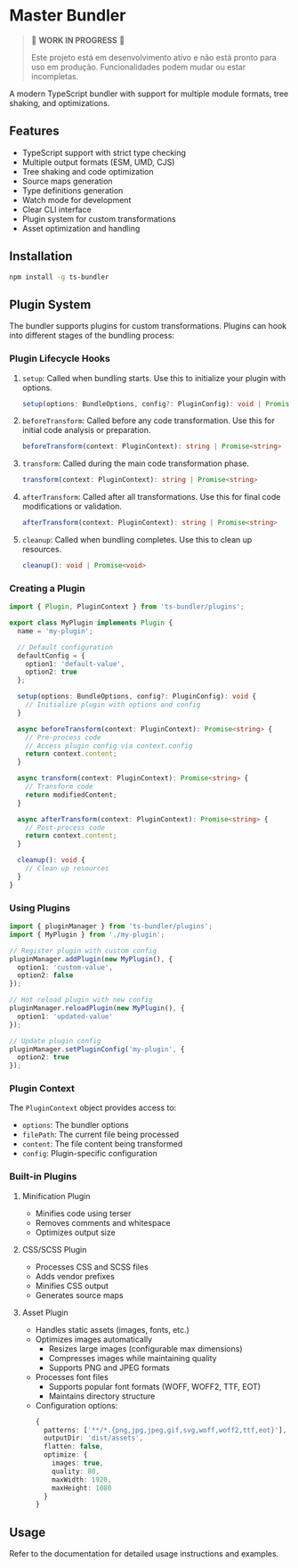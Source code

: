 # Master Bundler

> 🚧 **WORK IN PROGRESS** 🚧
> 
> Este projeto está em desenvolvimento ativo e não está pronto para uso em produção. Funcionalidades podem mudar ou estar incompletas.

A modern TypeScript bundler with support for multiple module formats, tree shaking, and optimizations.

## Features

- TypeScript support with strict type checking
- Multiple output formats (ESM, UMD, CJS)
- Tree shaking and code optimization
- Source maps generation
- Type definitions generation
- Watch mode for development
- Clear CLI interface
- Plugin system for custom transformations
- Asset optimization and handling

## Installation

```bash
npm install -g ts-bundler
```

## Plugin System

The bundler supports plugins for custom transformations. Plugins can hook into different stages of the bundling process:

### Plugin Lifecycle Hooks

1. `setup`: Called when bundling starts. Use this to initialize your plugin with options.
   ```typescript
   setup(options: BundleOptions, config?: PluginConfig): void | Promise<void>
   ```

2. `beforeTransform`: Called before any code transformation. Use this for initial code analysis or preparation.
   ```typescript
   beforeTransform(context: PluginContext): string | Promise<string>
   ```

3. `transform`: Called during the main code transformation phase.
   ```typescript
   transform(context: PluginContext): string | Promise<string>
   ```

4. `afterTransform`: Called after all transformations. Use this for final code modifications or validation.
   ```typescript
   afterTransform(context: PluginContext): string | Promise<string>
   ```

5. `cleanup`: Called when bundling completes. Use this to clean up resources.
   ```typescript
   cleanup(): void | Promise<void>
   ```

### Creating a Plugin

```typescript
import { Plugin, PluginContext } from 'ts-bundler/plugins';

export class MyPlugin implements Plugin {
  name = 'my-plugin';

  // Default configuration
  defaultConfig = {
    option1: 'default-value',
    option2: true
  };

  setup(options: BundleOptions, config?: PluginConfig): void {
    // Initialize plugin with options and config
  }

  async beforeTransform(context: PluginContext): Promise<string> {
    // Pre-process code
    // Access plugin config via context.config
    return context.content;
  }

  async transform(context: PluginContext): Promise<string> {
    // Transform code
    return modifiedContent;
  }

  async afterTransform(context: PluginContext): Promise<string> {
    // Post-process code
    return context.content;
  }

  cleanup(): void {
    // Clean up resources
  }
}
```

### Using Plugins

```typescript
import { pluginManager } from 'ts-bundler/plugins';
import { MyPlugin } from './my-plugin';

// Register plugin with custom config
pluginManager.addPlugin(new MyPlugin(), {
  option1: 'custom-value',
  option2: false
});

// Hot reload plugin with new config
pluginManager.reloadPlugin(new MyPlugin(), {
  option1: 'updated-value'
});

// Update plugin config
pluginManager.setPluginConfig('my-plugin', {
  option2: true
});
```

### Plugin Context

The `PluginContext` object provides access to:

- `options`: The bundler options
- `filePath`: The current file being processed
- `content`: The file content being transformed
- `config`: Plugin-specific configuration

### Built-in Plugins

1. Minification Plugin
   - Minifies code using terser
   - Removes comments and whitespace
   - Optimizes output size

2. CSS/SCSS Plugin
   - Processes CSS and SCSS files
   - Adds vendor prefixes
   - Minifies CSS output
   - Generates source maps

3. Asset Plugin
   - Handles static assets (images, fonts, etc.)
   - Optimizes images automatically
     - Resizes large images (configurable max dimensions)
     - Compresses images while maintaining quality
     - Supports PNG and JPEG formats
   - Processes font files
     - Supports popular font formats (WOFF, WOFF2, TTF, EOT)
     - Maintains directory structure
   - Configuration options:
     ```typescript
     {
       patterns: ['**/*.{png,jpg,jpeg,gif,svg,woff,woff2,ttf,eot}'],
       outputDir: 'dist/assets',
       flatten: false,
       optimize: {
         images: true,
         quality: 80,
         maxWidth: 1920,
         maxHeight: 1080
       }
     }
     ```

## Usage

Refer to the documentation for detailed usage instructions and examples.